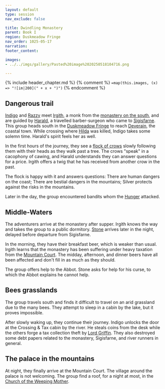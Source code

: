 ```yaml
---
layout: default
type: session
nav_exclude: false

title: Dwindling Monastery
parent: Book I
region: Duskmeadow Fringe
nav_order: 1025-05-17
narration: 
footer_content: 

images:
- ../../imgs/gallery/Pasted%20image%2020250518104716.png

---
```


{% include header_chapter.md %}
{% comment %}
`=map(this.images, (x) => "![im|200](" + x + ")")`
{% endcomment %}

## Dangerous trail

[Indigo](../../directory/Deverain/Indigo.md) and [Razzy](../../directory/Sigisfarne/Razvan.md) meet [Irgith](../../directory/DuskmeadowFringe/Irgith.md), a monk from the [monastery on the south](../../directory/DuskmeadowFringe/MiddleWatersMinster.md), and are guided by [Harald](../../directory/Kryptwood/Harald.md), a travelled barber-surgeon who came to [Sigisfarne](../../directory/Sigisfarne/index.md).
This group heads south in the [Duskmeadow Fringe](../../directory/DuskmeadowFringe/index.md) to reach [Deverain](../../directory/Deverain/index.md), the coastal town.
While crossing where [Hilda](../../directory/Sigisfarne/Hilda.md) was killed, Indigo takes some solemn time.
Harald's spirit feels her as well.

In the first hours of the journey, they see a [flock of crows](../../directory/DuskmeadowFringe/TheChoir.md) slowly following them with their heads as they walk past a tree.
The crows "speak" in a cacophony of cawing, and Harald understands they can answer questions for a price.
Irgith offers a twig that he has received from another crow in the past.

The flock is happy with it and answers questions:
There are human dangers on the coast;
There are bestial dangers in the mountains;
Silver protects against the risks in the mountains.

Later in the day, the group encountered bandits whom the [Hunger](../../directory/DuskmeadowFringe/TheHunger.md) attacked.

## Middle-Waters

The adventurers arrive at the monastery after supper.
Irgith knows the way and takes the group to a public dormitory.
[Stone](../../directory/Sigisfarne/Stone.md) arrives later in the night, delayed before departure from Sigisfarne.

In the morning, they have their breakfast beer, which is weaker than usual.
Irgith learns that the monastery has been suffering under heavy taxation from the [Mountain Court](../../directory/DuskmeadowFringe/MountainCourt.md).
The midday, afternoon, and dinner beers have all been affected and don't fill in as much as they should.

The group offers help to the Abbot.
Stone asks for help for his curse, to which the Abbot explains he cannot help.

## Bees grasslands 

The group travels south and finds it difficult to travel on an arid grassland due to the many bees.
They attempt to sleep in a cabin by the lake, but it proves impossible.

After slowly waking up, they continue their journey.
Indigo unlocks the door at the Crossing & Tax cabin by the river.
He steals coins from the desk while the others forge a tax collection theft by [Lord Griffin](../../directory/DuskmeadowFringe/LordGriffin.md).
They also destroyed some debt papers related to the monastery, Sigisfarne, and river runners in general.

## The palace in the mountains

At night, they finally arrive at the Mountain Court.
The village around the palace is not welcoming.
The group find a roof, for a night at most, in the [Church of the Weeping Mother](../../directory/weepingMother/index.md).